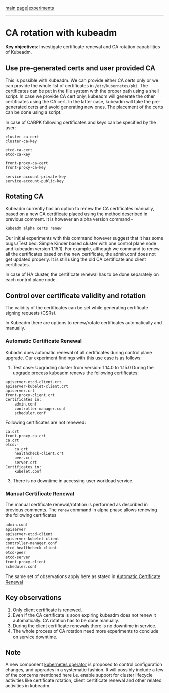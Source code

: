 [main page](README.md)|[experiments](experiments/AIR-138_.md)

---

# CA rotation with kubeadm
**Key objectives**: 
Investigate certificate renewal and CA rotation capabilities of Kubeadm. 
 
## Use pre-generated certs and user provided CA

This is possible with Kubeadm. We can provide either CA certs only or we can provide the whole list of certificates in ```/etc/kubernetes/pki```. The certificates can be put in the file system with the proper path using a shell script.  In case we provide CA cert only, kubeadm will generate the other certificates using the CA cert. In the latter case, kubeadm will take the pre-generated certs and avoid generating new ones. The placement of the certs can be done using a script.

In case of CABPK following certificates and keys can be specified by the user:
```
cluster-ca-cert
cluster-ca-key
    
etcd-ca-cert  
etcd-ca-key
    
front-proxy-ca-cert
front-proxy-ca-key

service-account-private-key
service-account-public-key
```

## Rotating CA 

Kubeadm currently has an option to renew the CA certificates manually, based on a new CA certificate placed using the method described in previous comment. It is however an alpha version command - 

```kubeadm alpha certs renew```

Our initial experiments with this command however suggest that it has some bugs.(Test bed: Simple Kinder based cluster with one control plane node and kubeadm version 1.15.1). For example, although we command to renew all the certificates based on the new certificate, the admin.conf does not get updated properly. It is still using the old CA certificate and client certificates. 

In case of HA cluster, the certificate renewal has to be done separately on each control plane node.


## Control over certificate validity and rotation

The validity of the certificates can be set while generating certificate signing requests (CSRs). 

In Kubeadm there are options to renew/rotate certificates automatically and manually. 

### Automatic Certificate Renewal 
Kubadm does automatic renewal of all certificates during control plane upgrade. Our experiment findings with this use case is as follows:
1. Test case: Upgrading cluster from version: 1.14.0 to 1.15.0
    During the upgrade process kubeadm renews the following certificates:

```
apiserver-etcd-client.crt
apiserver-kubelet-client.crt
apiserver.crt
front-proxy-client.crt
Certificates in:
    admin.conf
    controller-manager.conf
    scheduler.conf
```
Following certificates are not renewed:

```
ca.crt
front-proxy-ca.crt
ca.crt
etcd:-
    ca.crt
    healthcheck-client.crt
    peer.crt
    server.crt
Certificates in:
    kubelet.conf
```
3. There is no downtime in accessing user workload service.

### Manual Certificate Renewal

The manual certificate renewal/rotation is performed as described in previous comments. The ```renew``` command in alpha phase allows renewing the following certificates

```bash
admin.conf               
apiserver              
apiserver-etcd-client    
apiserver-kubelet-client
controller-manager.conf  
etcd-healthcheck-client  
etcd-peer                
etcd-server              
front-proxy-client      
scheduler.conf
```
The same set of observations apply here as stated in [Automatic Certificate Renewal](###Automatic%20Certificate%20Renewal) 

## Key observations
1. Only client certificate is renewed. 
2. Even if the CA certificate is soon expiring kubeadm does not renew it automatically. CA rotation has to be done manually.
3. During the client certificate renewals there is no downtime in service.
4. The whole process of CA rotation need more experiments to conclude on service downtime.

## Note 
A new component [kubernetes operator](https://github.com/kubernetes/kubeadm/issues/1698) is proposed to control configuration changes, and upgrades in a systematic fashion. It will possibly include a few of the concerns mentioned here i.e. enable support for cluster lifecycle activities like certificate rotation, client certificate renewal and other related activities in kubeadm.